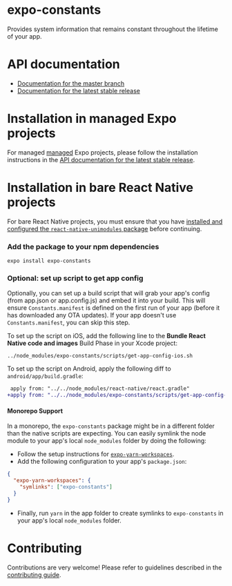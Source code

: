 # expo-constants

Provides system information that remains constant throughout the lifetime of your app.

# API documentation

- [Documentation for the master branch](https://github.com/expo/expo/blob/master/docs/pages/versions/unversioned/sdk/constants.md)
- [Documentation for the latest stable release](https://docs.expo.io/versions/latest/sdk/constants/)

# Installation in managed Expo projects

For managed [managed](https://docs.expo.io/versions/latest/introduction/managed-vs-bare/) Expo projects, please follow the installation instructions in the [API documentation for the latest stable release](https://docs.expo.io/versions/latest/sdk/constants/).

# Installation in bare React Native projects

For bare React Native projects, you must ensure that you have [installed and configured the `react-native-unimodules` package](https://github.com/expo/expo/tree/master/packages/react-native-unimodules) before continuing.

### Add the package to your npm dependencies

```
expo install expo-constants
```

### Optional: set up script to get app config

Optionally, you can set up a build script that will grab your app's config (from app.json or app.config.js) and embed it into your build. This will ensure `Constants.manifest` is defined on the first run of your app (before it has downloaded any OTA updates). If your app doesn't use `Constants.manifest`, you can skip this step.

To set up the script on iOS, add the following line to the **Bundle React Native code and images** Build Phase in your Xcode project:

```
../node_modules/expo-constants/scripts/get-app-config-ios.sh
```

To set up the script on Android, apply the following diff to `android/app/build.gradle`:

```diff
 apply from: "../../node_modules/react-native/react.gradle"
+apply from: "../../node_modules/expo-constants/scripts/get-app-config-android.gradle"
```

#### Monorepo Support

In a monorepo, the `expo-constants` package might be in a different folder than the native scripts are expecting. You can easily symlink the node module to your app's local `node_modules` folder by doing the following:
 
- Follow the setup instructions for [`expo-yarn-workspaces`](https://github.com/expo/expo/tree/master/packages/expo-yarn-workspaces). 
- Add the following configuration to your app's `package.json`:

```json
{
  "expo-yarn-workspaces": {
    "symlinks": ["expo-constants"]
  }
}
```

- Finally, run `yarn` in the app folder to create symlinks to `expo-constants` in your app's local `node_modules` folder.

# Contributing

Contributions are very welcome! Please refer to guidelines described in the [contributing guide](https://github.com/expo/expo#contributing).
